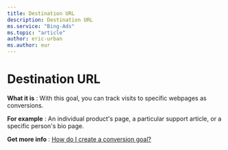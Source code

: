 ```yaml
---
title: Destination URL
description: Destination URL
ms.service: "Bing-Ads"
ms.topic: "article"
author: eric-urban
ms.author: eur
---
```


# Destination URL

**What it is** : With this goal, you can track visits to specific webpages as conversions.

**For example** : An individual product's page, a particular support article, or a specific person's bio page.

**Get more info** : [How do I create a conversion goal?](../hlp_BA_PROC_UETv2CreateGoal.md)


